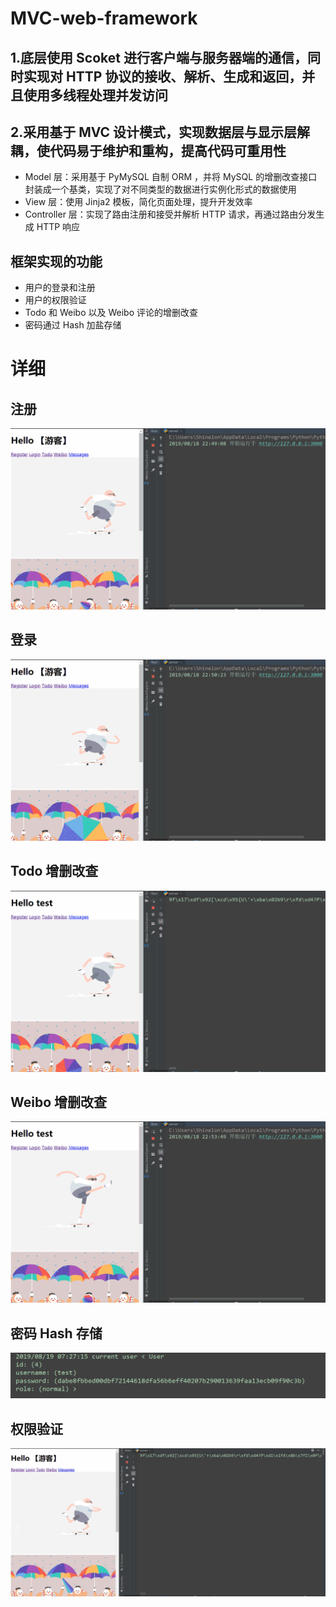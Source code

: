 # MVC-web-framework  
## 1.底层使用 Scoket 进行客户端与服务器端的通信，同时实现对 HTTP 协议的接收、解析、生成和返回，并且使用多线程处理并发访问  
## 2.采用基于 MVC 设计模式，实现数据层与显示层解耦，使代码易于维护和重构，提高代码可重用性  
- Model 层：采用基于 PyMySQL 自制 ORM ，并将 MySQL 的增删改查接口封装成一个基类，实现了对不同类型的数据进行实例化形式的数据使用
- View 层：使用 Jinja2 模板，简化页面处理，提升开发效率
- Controller 层：实现了路由注册和接受并解析 HTTP 请求，再通过路由分发生成 HTTP 响应  

## 框架实现的功能  
- 用户的登录和注册
- 用户的权限验证
- Todo 和 Weibo 以及 Weibo 评论的增删改查
- 密码通过 Hash 加盐存储  

# 详细  
## 注册  
![register](https://github.com/FXYGR/MVC-web-framework/blob/master/image/register.gif "register")
## 登录
![login](https://github.com/FXYGR/MVC-web-framework/blob/master/image/login.gif "login")
## Todo 增删改查
![todo](https://github.com/FXYGR/MVC-web-framework/blob/master/image/Todo.gif "todo")
## Weibo 增删改查
![weibo](https://github.com/FXYGR/MVC-web-framework/blob/master/image/weibo.gif "weibo")
## 密码 Hash 存储
![password](https://github.com/FXYGR/MVC-web-framework/blob/master/image/password.png "password")
## 权限验证
![login_required](https://github.com/FXYGR/MVC-web-framework/blob/master/image/login_required.gif "login_required")
